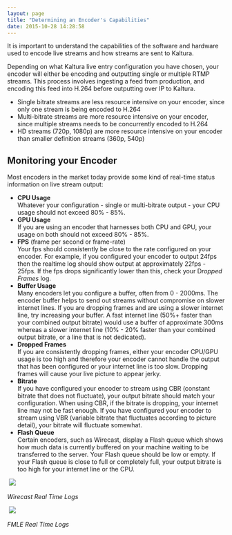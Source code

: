 ```yaml
---
layout: page
title: "Determining an Encoder's Capabilities"
date: 2015-10-28 14:28:58
---
```


<p>
    It is important to understand the capabilities of the software and hardware used to encode live streams and how streams are sent to Kaltura.
  </p>
  
  <p>
    Depending on what Kaltura live entry configuration you have chosen, your encoder will either be encoding and outputting single or multiple RTMP streams. This process involves ingesting a feed from production, and encoding this feed into H.264 before outputting over IP to Kaltura.
  </p>
  
  <ul>
    <li>
      Single bitrate streams are less resource intensive on your encoder, since only one stream is being encoded to H.264
    </li>
    <li>
      Multi-bitrate streams are more resource intensive on your encoder, since multiple streams needs to be concurrently encoded to H.264
    </li>
    <li>
      HD streams (720p, 1080p) are more resource intensive on your encoder than smaller definition streams (360p, 540p)
    </li>
  </ul>
  
  <h2 id="DetermininganEncoder'sCapabilities-MonitoringyourEncoder">
    Monitoring your Encoder
  </h2>
  
  <p>
    Most encoders in the market today provide some kind of real-time status information on live stream output:
  </p>
  
  <ul>
    <li>
      <strong>CPU Usage</strong><br />Whatever your configuration - single or multi-bitrate output - your CPU usage should not exceed 80% - 85%.
    </li>
    <li>
      <strong>GPU Usage</strong><br />If you are using an encoder that harnesses both CPU and GPU, your usage on both should not exceed 80% - 85%.
    </li>
    <li>
      <strong>FPS</strong> (frame per second or frame-rate)<br />Your fps should consistently be close to the rate configured on your encoder. For example, if you configured your encoder to output 24fps then the realtime log should show output at approximately 22fps - 25fps. If the fps drops significantly lower than this, check your D<em>ropped Frames</em> log. 
    </li>
    <li>
      <strong>Buffer Usage</strong><br />Many encoders let you configure a buffer, often from 0 - 2000ms. The encoder buffer helps to send out streams without compromise on slower internet lines. If you are dropping frames and are using a slower internet line, try increasing your buffer. A fast internet line (50%+ faster than your combined output bitrate) would use a buffer of approximate 300ms whereas a slower internet line (10% - 20% faster than your combined output bitrate, or a line that is not dedicated).
    </li>
    <li>
      <strong>Dropped Frames </strong><br />If you are consistently dropping frames, either your encoder CPU/GPU usage is too high and therefore your encoder cannot handle the output that has been configured or your internet line is too slow. Dropping frames will cause your live picture to appear jerky. 
    </li>
    <li>
      <strong>Bitrate</strong><br />If you have configured your encoder to stream using CBR (constant bitrate that does not fluctuate), your output bitrate should match your configuration. When using CBR, if the bitrate is dropping, your internet line may not be fast enough. If you have configured your encoder to stream using VBR (variable bitrate that fluctuates according to picture detail), your bitrate will fluctuate somewhat.
    </li>
    <li>
      <span><strong>Flash Queue</strong><br />Certain encoders, such as Wirecast, display a Flash queue which shows how much data is currently buffered on your machine waiting to be transferred to the server. Your Flash queue should be low or empty. If your Flash queue is close to full or completely full, your output bitrate is too high for your internet line or the CPU.</span>
    </li>
  </ul>
  
  <p>
    <span> <img src="{{site.url}}/assets/2504">
  </p>
  
  <p>
    <span><em>Wirecast Real Time Logs</em></span>
  </p>
  
  <p>
    <span><em> <img src="{{site.url}}/assets/2505">
  </p>
  
  <p>
    <span><em>FMLE Real Time Logs</em></span>
  </p>